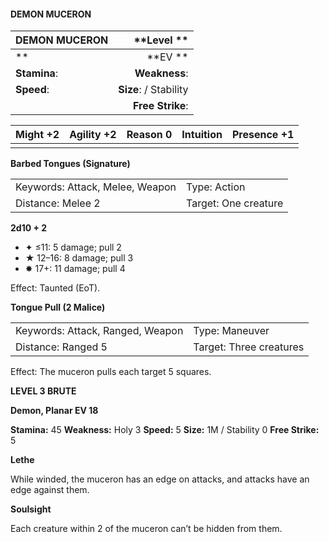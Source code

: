 #### DEMON MUCERON

| DEMON MUCERON |        \*\*Level  \*\* |
| :------------ | ---------------------: |
| \*\*          |            \*\*EV \*\* |
| **Stamina**:  |          **Weakness**: |
| **Speed**:    | **Size**:  / Stability |
|               |       **Free Strike**: |

| **Might** +2 | **Agility** +2 | **Reason** 0 | **Intuition** | **Presence** +1 |
| ------------ | -------------- | ------------ | ------------- | --------------- |
|              |                |              |               |                 |

**Barbed Tongues (Signature)**

|                                 |                      |
| :------------------------------ | :------------------- |
| Keywords: Attack, Melee, Weapon | Type: Action         |
| Distance: Melee 2               | Target: One creature |

**2d10 + 2**

- ✦ ≤11: 5 damage; pull 2
- ★ 12–16: 8 damage; pull 3
- ✸ 17+: 11 damage; pull 4

Effect: Taunted (EoT).

**Tongue Pull (2 Malice)**

|                                  |                         |
| :------------------------------- | :---------------------- |
| Keywords: Attack, Ranged, Weapon | Type: Maneuver          |
| Distance: Ranged 5               | Target: Three creatures |

Effect: The muceron pulls each target 5 squares.

**LEVEL 3 BRUTE**

**Demon, Planar EV 18**

**Stamina:** 45 **Weakness:** Holy 3 **Speed:** 5 **Size:** 1M / Stability 0 **Free Strike:** 5

**Lethe**

While winded, the muceron has an edge on attacks, and attacks have an edge against them.

**Soulsight**

Each creature within 2 of the muceron can’t be hidden from them.

